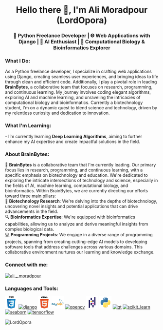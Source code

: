 <h1 align="center">Hello there 👋, I'm Ali Moradpour (LordOpora)</h1>
<h3 align="center">🐍 Python Freelance Developer | 🌐 Web Applications with Django | 🤖 AI Enthusiast | 🧬 Computational Biology & Bioinformatics Explorer</h3>

<h3 align="left">What I Do:</h3>
<p align="left">
As a Python freelance developer, I specialize in crafting web applications using Django, creating seamless user experiences, and bringing ideas to life through clean and efficient code. Additionally, I play a pivotal role in leading <b>BrainBytes</b>, a collaborative team that focuses on research, programming, and continuous learning. My journey involves coding elegant algorithms, exploring AI and machine learning, and unraveling the intricacies of computational biology and bioinformatics. Currently a biotechnology student, I'm on a dynamic quest to blend science and technology, driven by my relentless curiosity and dedication to innovation.
</p>

<h3 align="left">What I'm Learning:</h3>
<p align="left">
- I’m currently learning <b>Deep Learning Algorithms</b>, aiming to further enhance my AI expertise and create impactful solutions in the field.
</p>

<h3 align="left">About BrainBytes:</h3>
<p align="left">
🧠 <b>BrainBytes</b> is a collaborative team that I'm currently leading. Our primary focus lies in research, programming, and continuous learning, with a specific emphasis on biotechnology and education. We're dedicated to exploring the intricate intersections of technology and science, especially in the fields of AI, machine learning, computational biology, and bioinformatics. Within BrainBytes, we are currently directing our efforts toward three main pillars: <br>
🔬 <b>Biotechnology Research</b>: We're delving into the depths of biotechnology, uncovering novel insights and potential applications that can drive advancements in the field. <br>
🔍 <b>Bioinformatics Expertise</b>: We're equipped with bioinformatics capabilities, allowing us to analyze and derive meaningful insights from complex biological data. <br>
💻 <b>Programming Projects</b>: We engage in a diverse range of programming projects, spanning from creating cutting-edge AI models to developing software tools that address challenges across various domains. This collaborative environment nurtures our learning and knowledge exchange.
</p>

<h3 align="left">Connect with me:</h3>
<p align="left">
<a href="https://instagram.com/ali._.moradpour" target="blank"><img align="center" src="https://raw.githubusercontent.com/rahuldkjain/github-profile-readme-generator/master/src/images/icons/Social/instagram.svg" alt="ali._.moradpour" height="30" width="40" /></a>
</p>

<h3 align="left">Languages and Tools:</h3>
<p align="left">
<a href="https://www.w3schools.com/css/" target="_blank" rel="noreferrer"><img src="https://raw.githubusercontent.com/devicons/devicon/master/icons/css3/css3-original-wordmark.svg" alt="css3" width="40" height="40"/></a>
<a href="https://www.djangoproject.com/" target="_blank" rel="noreferrer"><img src="https://cdn.worldvectorlogo.com/logos/django.svg" alt="django" width="40" height="40"/></a>
<a href="https://www.w3.org/html/" target="_blank" rel="noreferrer"><img src="https://raw.githubusercontent.com/devicons/devicon/master/icons/html5/html5-original-wordmark.svg" alt="html5" width="40" height="40"/></a>
<a href="https://www.mysql.com/" target="_blank" rel="noreferrer"><img src="https://raw.githubusercontent.com/devicons/devicon/master/icons/mysql/mysql-original-wordmark.svg" alt="mysql" width="40" height="40"/></a>
<a href="https://opencv.org/" target="_blank" rel="noreferrer"><img src="https://www.vectorlogo.zone/logos/opencv/opencv-icon.svg" alt="opencv" width="40" height="40"/></a>
<a href="https://pandas.pydata.org/" target="_blank" rel="noreferrer"><img src="https://raw.githubusercontent.com/devicons/devicon/2ae2a900d2f041da66e950e4d48052658d850630/icons/pandas/pandas-original.svg" alt="pandas" width="40" height="40"/></a>
<a href="https://www.python.org" target="_blank" rel="noreferrer"><img src="https://raw.githubusercontent.com/devicons/devicon/master/icons/python/python-original.svg" alt="python" width="40" height="40"/></a>
<a href="https://www.qt.io/" target="_blank" rel="noreferrer"><img src="https://upload.wikimedia.org/wikipedia/commons/0/0b/Qt_logo_2016.svg" alt="qt" width="40" height="40"/></a>
<a href="https://scikit-learn.org/" target="_blank" rel="noreferrer"><img src="https://upload.wikimedia.org/wikipedia/commons/0/05/Scikit_learn_logo_small.svg" alt="scikit_learn" width="40" height="40"/></a>
<a href="https://seaborn.pydata.org/" target="_blank" rel="noreferrer"><img src="https://seaborn.pydata.org/_images/logo-mark-lightbg.svg" alt="seaborn" width="40" height="40"/></a>
<a href="https://www.tensorflow.org" target="_blank" rel="noreferrer"><img src="https://www.vectorlogo.zone/logos/tensorflow/tensorflow-icon.svg" alt="tensorflow" width="40" height="40"/></a>
</p>

<p><img align="center" src="https://github-readme-stats.vercel.app/api/top-langs?username=LordOpora&show_icons=true&locale=en&layout=compact" alt="LordOpora" /></p>

